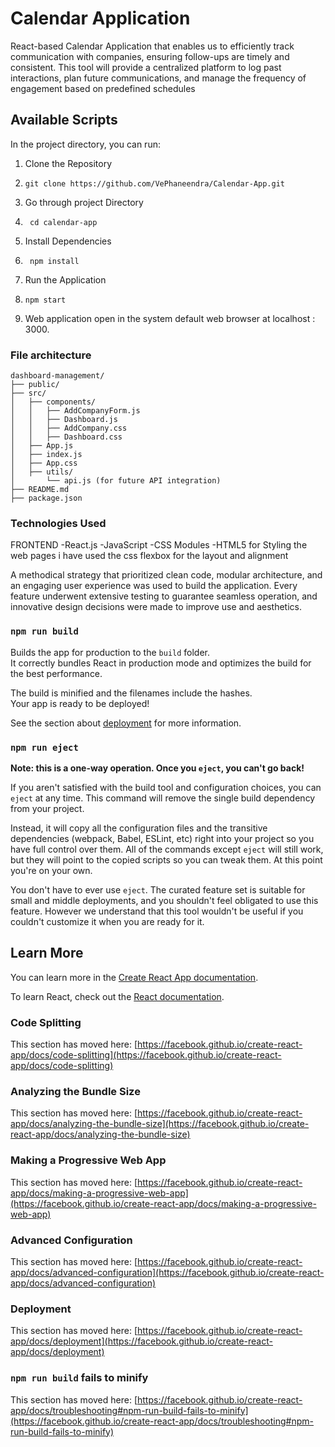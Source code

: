 # Calendar Application 


React-based Calendar Application that enables us to efficiently track communication with companies, ensuring follow-ups are timely and consistent. This tool will provide a centralized platform to log past interactions, plan future communications, and manage the frequency of engagement based on predefined schedules
## Available Scripts

In the project directory, you can run:
1. Clone the Repository
2.     git clone https://github.com/VePhaneendra/Calendar-App.git
3. Go through project Directory
4.      cd calendar-app
5. Install Dependencies
6.      npm install
7.  Run the Application
8.     npm start
9. Web application open in the system default web browser at localhost : 3000.

   
### File architecture
    dashboard-management/
    ├── public/
    ├── src/
    │   ├── components/
    │   │   ├── AddCompanyForm.js
    │   │   ├── Dashboard.js
    │   │   ├── AddCompany.css
    │   │   ├── Dashboard.css
    │   ├── App.js
    │   ├── index.js
    │   ├── App.css
    │   ├── utils/
    │       └── api.js (for future API integration)
    ├── README.md
    ├── package.json




### Technologies Used

FRONTEND
 -React.js
 -JavaScript
 -CSS Modules
 -HTML5
 for Styling the web pages i have used the css flexbox for the layout and alignment
 
A methodical strategy that prioritized clean code, modular architecture, and an engaging user experience was used to build the application. Every feature underwent extensive testing to guarantee seamless operation, and innovative design decisions were made to improve use and aesthetics.

### `npm run build`

Builds the app for production to the `build` folder.\
It correctly bundles React in production mode and optimizes the build for the best performance.

The build is minified and the filenames include the hashes.\
Your app is ready to be deployed!

See the section about [deployment](https://facebook.github.io/create-react-app/docs/deployment) for more information.

### `npm run eject`

**Note: this is a one-way operation. Once you `eject`, you can't go back!**

If you aren't satisfied with the build tool and configuration choices, you can `eject` at any time. This command will remove the single build dependency from your project.

Instead, it will copy all the configuration files and the transitive dependencies (webpack, Babel, ESLint, etc) right into your project so you have full control over them. All of the commands except `eject` will still work, but they will point to the copied scripts so you can tweak them. At this point you're on your own.

You don't have to ever use `eject`. The curated feature set is suitable for small and middle deployments, and you shouldn't feel obligated to use this feature. However we understand that this tool wouldn't be useful if you couldn't customize it when you are ready for it.

## Learn More

You can learn more in the [Create React App documentation](https://facebook.github.io/create-react-app/docs/getting-started).

To learn React, check out the [React documentation](https://reactjs.org/).

### Code Splitting

This section has moved here: [https://facebook.github.io/create-react-app/docs/code-splitting](https://facebook.github.io/create-react-app/docs/code-splitting)

### Analyzing the Bundle Size

This section has moved here: [https://facebook.github.io/create-react-app/docs/analyzing-the-bundle-size](https://facebook.github.io/create-react-app/docs/analyzing-the-bundle-size)

### Making a Progressive Web App

This section has moved here: [https://facebook.github.io/create-react-app/docs/making-a-progressive-web-app](https://facebook.github.io/create-react-app/docs/making-a-progressive-web-app)

### Advanced Configuration

This section has moved here: [https://facebook.github.io/create-react-app/docs/advanced-configuration](https://facebook.github.io/create-react-app/docs/advanced-configuration)

### Deployment

This section has moved here: [https://facebook.github.io/create-react-app/docs/deployment](https://facebook.github.io/create-react-app/docs/deployment)

### `npm run build` fails to minify

This section has moved here: [https://facebook.github.io/create-react-app/docs/troubleshooting#npm-run-build-fails-to-minify](https://facebook.github.io/create-react-app/docs/troubleshooting#npm-run-build-fails-to-minify)
